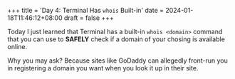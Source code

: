 +++
title = 'Day 4: Terminal Has `whois` Built-in'
date = 2024-01-18T11:46:12+08:00
draft = false
+++

Today I just learned that Terminal has a built-in `whois <domain>` command that you can use to **SAFELY** check if a domain of your chosing is available online.

Why you may ask? Because sites like GoDaddy can allegedly front-run you in registering a domain you want when you look it up in their site.
